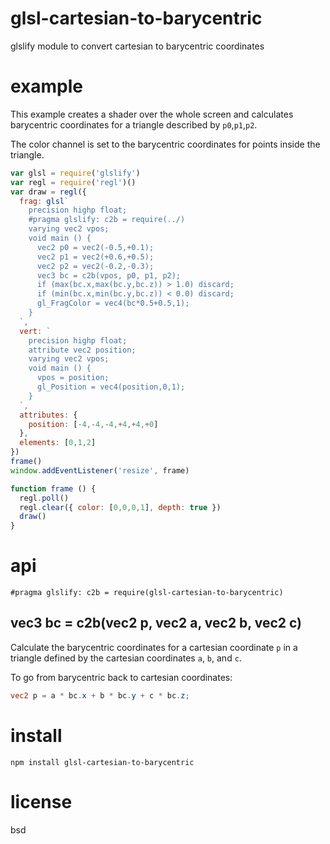# glsl-cartesian-to-barycentric

glslify module to convert cartesian to barycentric coordinates

# example

This example creates a shader over the whole screen and calculates barycentric
coordinates for a triangle described by `p0`,`p1`,`p2`.

The color channel is set to the barycentric coordinates for points inside the
triangle.

``` js
var glsl = require('glslify')
var regl = require('regl')()
var draw = regl({
  frag: glsl`
    precision highp float;
    #pragma glslify: c2b = require(../)
    varying vec2 vpos;
    void main () {
      vec2 p0 = vec2(-0.5,+0.1);
      vec2 p1 = vec2(+0.6,+0.5);
      vec2 p2 = vec2(-0.2,-0.3);
      vec3 bc = c2b(vpos, p0, p1, p2);
      if (max(bc.x,max(bc.y,bc.z)) > 1.0) discard;
      if (min(bc.x,min(bc.y,bc.z)) < 0.0) discard;
      gl_FragColor = vec4(bc*0.5+0.5,1);
    }
  `,
  vert: `
    precision highp float;
    attribute vec2 position;
    varying vec2 vpos;
    void main () {
      vpos = position;
      gl_Position = vec4(position,0,1);
    }
  `,
  attributes: {
    position: [-4,-4,-4,+4,+4,+0]
  },
  elements: [0,1,2]
})
frame()
window.addEventListener('resize', frame)

function frame () {
  regl.poll()
  regl.clear({ color: [0,0,0,1], depth: true })
  draw()
}
```

# api

```
#pragma glslify: c2b = require(glsl-cartesian-to-barycentric)
```

## vec3 bc = c2b(vec2 p, vec2 a, vec2 b, vec2 c)

Calculate the barycentric coordinates for a cartesian coordinate `p` in a
triangle defined by the cartesian coordinates `a`, `b`, and `c`.

To go from barycentric back to cartesian coordinates:

``` glsl
vec2 p = a * bc.x + b * bc.y + c * bc.z;
```

# install

```
npm install glsl-cartesian-to-barycentric
```

# license

bsd
